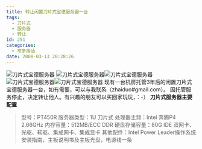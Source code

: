 ```yaml
---
title: 转让闲置刀片式宝德服务器一台
tags:
  - 刀片式
  - 服务器
  - 转让
id: 251
categories:
  - 窄多废话
date: 2008-03-13 20:28:26
---
```


![刀片式宝德服务器](http://www.zhaiduo.com/wp-content/data/daopianfuwuqi.jpg)
![刀片式宝德服务器](http://www.zhaiduo.com/wp-content/data/cam000758.JPG)![刀片式宝德服务器](http://www.zhaiduo.com/wp-content/data/cam000759.JPG)
![刀片式宝德服务器](http://www.zhaiduo.com/wp-content/data/cam000760.JPG)![刀片式宝德服务器](http://www.zhaiduo.com/wp-content/data/cam000761.JPG)
现有一台机房托管3年后的闲置刀片式宝德服务器一台，如有需要，可以与我联系（zhaiduo#gmail.com）。
因托管服务停止，决定转让他人。有兴趣的朋友可以买回家玩玩，：-）
**刀片式服务器主要配置**
> 型号：PT450R
> 服务器类型：1U 刀片式
> 处理器主频：Intel 奔腾P4 2.66GHz
> 内存容量：512MB/ECC DDR
> 硬盘存储容量：80G IDE
> 双网卡、光驱、软驱、集成网卡、集成显卡
> 其他配件：Intel Power Leader操作系统安装指南，主板说明书及主板光盘，电源线一条